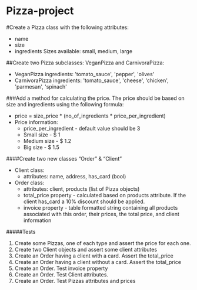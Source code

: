 # Pizza-project

#Create a Pizza class with the following attributes:
 - name
 - size
 - ingredients
Sizes available: small, medium, large

##Create two Pizza subclasses: VeganPizza and CarnivoraPizza:
 - VeganPizza ingredients: 'tomato_sauce', 'pepper', 'olives'
 - CarnivoraPizza ingredients: 'tomato_sauce', 'cheese', 'chicken', 'parmesan', 'spinach'

###Add a method for calculating the price. The price should be based on size and ingredients using the following formula:
  - price = size_price * (no_of_ingredients * price_per_ingredient)
  - Price information:
    - price_per_ingredient - default value should be 3
    - Small size - $ 1
    - Medium size - $ 1.2
    - Big size - $ 1.5

####Create two new classes “Order” & “Client”
  - Client class:
    - attributes: name, address, has_card (bool)
  - Order class:
    - attributes: client, products (list of Pizza objects)
    - total_price property - calculated based on products attribute. If the client has_card a 10% discount should be applied.
    - invoice property - table formatted string containing all products associated with this order, their prices, the total price, and client information

#####Tests
1. Create some Pizzas, one of each type and assert the price for each one.
2. Create two Client objects and assert some client attributes
3. Create an Order having a client with a card. Assert the total_price
4. Create an Order having a client without a card. Assert the total_price
5. Create an Order. Test invoice property
6. Create an Order. Test Client attributes.
7. Create an Order. Test Pizzas attributes and prices
